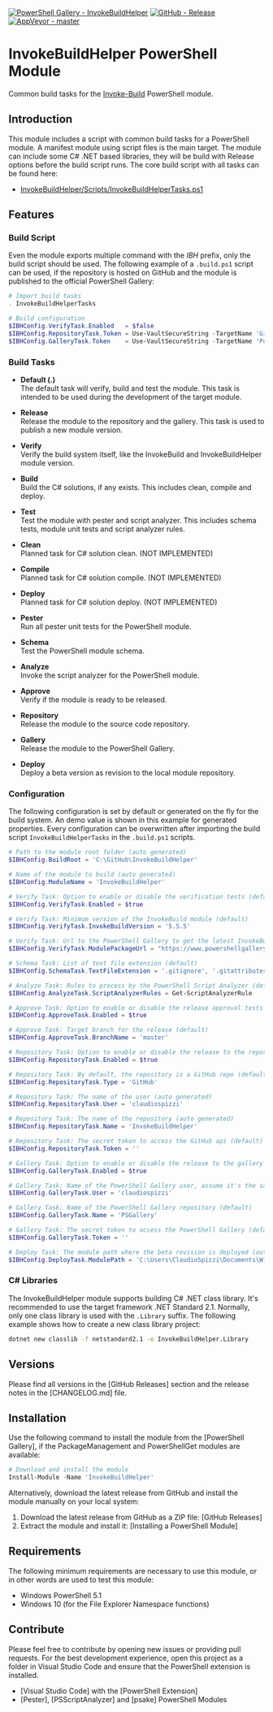 [![PowerShell Gallery - InvokeBuildHelper](https://img.shields.io/badge/PowerShell_Gallery-InvokeBuildHelper-0072C6.svg)](https://www.powershellgallery.com/packages/InvokeBuildHelper)
[![GitHub - Release](https://img.shields.io/github/release/claudiospizzi/InvokeBuildHelper.svg)](https://github.com/claudiospizzi/InvokeBuildHelper/releases)
[![AppVeyor - master](https://img.shields.io/appveyor/ci/claudiospizzi/InvokeBuildHelper/master.svg)](https://ci.appveyor.com/project/claudiospizzi/InvokeBuildHelper/branch/master)

# InvokeBuildHelper PowerShell Module

Common build tasks for the [Invoke-Build](https://github.com/nightroman/Invoke-Build) PowerShell module.

## Introduction

This module includes a script with common build tasks for a PowerShell module. A manifest module using script files is the main target. The module can include some C# .NET based libraries, they will be build with Release options before the build script runs. The core build script with all tasks can be found here:

* [InvokeBuildHelper/Scripts/InvokeBuildHelperTasks.ps1](https://github.com/claudiospizzi/InvokeBuildHelper/blob/master/InvokeBuildHelper/Scripts/InvokeBuildHelperTasks.ps1)

## Features

### Build Script

Even the module exports multiple command with the *IBH* prefix, only the build
script should be used. The following example of a `.build.ps1` script can be
used, if the repository is hosted on GitHub and the module is published to the
official PowerShell Gallery:

```powershell
# Import build tasks
. InvokeBuildHelperTasks

# Build configuration
$IBHConfig.VerifyTask.Enabled   = $false
$IBHConfig.RepositoryTask.Token = Use-VaultSecureString -TargetName 'GitHub Token'
$IBHConfig.GalleryTask.Token    = Use-VaultSecureString -TargetName 'PowerShell Gallery Key'
```

### Build Tasks

* **Default (.)**  
    The default task will verify, build and test the module. This task is intended to be used during the development of the target module.

* **Release**  
    Release the module to the repository and the gallery. This task is used to publish a new module version.

* **Verify**  
    Verify the build system itself, like the InvokeBuild and InvokeBuildHelper module version.

* **Build**  
    Build the C# solutions, if any exists. This includes clean, compile and deploy.

* **Test**  
    Test the module with pester and script analyzer. This includes schema tests, module unit tests and script analyzer rules.

* **Clean**  
    Planned task for C# solution clean. (NOT IMPLEMENTED)

* **Compile**  
    Planned task for C# solution compile. (NOT IMPLEMENTED)

* **Deploy**  
    Planned task for C# solution deploy. (NOT IMPLEMENTED)
  
* **Pester**  
    Run all pester unit tests for the PowerShell module.

* **Schema**  
    Test the PowerShell module schema.

* **Analyze**  
    Invoke the script analyzer for the PowerShell module.

* **Approve**  
    Verify if the module is ready to be released.

* **Repository**  
    Release the module to the source code repository.

* **Gallery**  
    Release the module to the PowerShell Gallery.

* **Deploy**  
    Deploy a beta version as revision to the local module repository.

### Configuration

The following configuration is set by default or generated on the fly for the
build system. An demo value is shown in this example for generated properties.
Every configuration can be overwritten after importing the build script
`InvokeBuildHelperTasks` in the `.build.ps1` scripts.

```powershell
# Path to the module root folder (auto generated)
$IBHConfig.BuildRoot = 'C:\GitHub\InvokeBuildHelper'

# Name of the module to build (auto generated)
$IBHConfig.ModuleName = 'InvokeBuildHelper'

# Verify Task: Option to enable or disable the verification tests (default)
$IBHConfig.VerifyTask.Enabled = $true

# Verify Task: Minimum version of the InvokeBuild module (default)
$IBHConfig.VerifyTask.InvokeBuildVersion = '5.5.5'

# Verify Task: Url to the PowerShell Gallery to get the latest InvokeBuildHelper version (default)
$IBHConfig.VerifyTask.ModulePackageUrl = "https://www.powershellgallery.com/api/v2/FindPackagesById()?id='InvokeBuildHelper'"

# Schema Task: List of text file extension (default)
$IBHConfig.SchemaTask.TextFileExtension = '.gitignore', '.gitattributes', '.ps1', '.psm1', '.psd1', '.ps1xml', '.txt', '.xml', '.cmd', '.json', '.md'

# Analyze Task: Rules to process by the PowerShell Script Analyzer (default)
$IBHConfig.AnalyzeTask.ScriptAnalyzerRules = Get-ScriptAnalyzerRule

# Approve Task: Option to enable or disable the release approval tests (default)
$IBHConfig.ApproveTask.Enabled = $true

# Approve Task: Target branch for the release (default)
$IBHConfig.ApproveTask.BranchName = 'master'

# Repository Task: Option to enable or disable the release to the repository (default)
$IBHConfig.RepositoryTask.Enabled = $true

# Repository Task: By default, the repository is a GitHub repo (default)
$IBHConfig.RepositoryTask.Type = 'GitHub'

# Repository Task: The name of the user (auto generated)
$IBHConfig.RepositoryTask.User = 'claudiospizzi'

# Repository Task: The name of the repository (auto generated)
$IBHConfig.RepositoryTask.Name = 'InvokeBuildHelper'

# Repository Task: The secret token to access the GitHub api (default)
$IBHConfig.RepositoryTask.Token = ''

# Gallery Task: Option to enable or disable the release to the gallery (default)
$IBHConfig.GalleryTask.Enabled = $true

# Gallery Task: Name of the PowerShell Gallery user, assume it's the same as GitHub (auto generated)
$IBHConfig.GalleryTask.User = 'claudiospizzi'

# Gallery Task: Name of the PowerShell Gallery repository (default)
$IBHConfig.GalleryTask.Name = 'PSGallery'

# Gallery Task: The secret token to access the PowerShell Gallery (default)
$IBHConfig.GalleryTask.Token = ''

# Deploy Task: The module path where the beta revision is deployed (auto generated)
$IBHConfig.DeployTask.ModulePath = 'C:\Users\ClaudioSpizzi\Documents\WindowsPowerShell\Modules'
```

### C# Libraries

The InvokeBuildHelper module supports building C# .NET class library. It's
recommended to use the target framework .NET Standard 2.1. Normally, only one
class library is used with the `.Library` suffix. The following example shows
how to create a new class library project:

```cmd
dotnet new classlib -f netstandard2.1 -o InvokeBuildHelper.Library
```

## Versions

Please find all versions in the [GitHub Releases] section and the release notes
in the [CHANGELOG.md] file.

## Installation

Use the following command to install the module from the [PowerShell Gallery],
if the PackageManagement and PowerShellGet modules are available:

```powershell
# Download and install the module
Install-Module -Name 'InvokeBuildHelper'
```

Alternatively, download the latest release from GitHub and install the module
manually on your local system:

1. Download the latest release from GitHub as a ZIP file: [GitHub Releases]
2. Extract the module and install it: [Installing a PowerShell Module]

## Requirements

The following minimum requirements are necessary to use this module, or in other
words are used to test this module:

* Windows PowerShell 5.1
* Windows 10 (for the File Explorer Namespace functions)

## Contribute

Please feel free to contribute by opening new issues or providing pull requests.
For the best development experience, open this project as a folder in Visual
Studio Code and ensure that the PowerShell extension is installed.

* [Visual Studio Code] with the [PowerShell Extension]
* [Pester], [PSScriptAnalyzer] and [psake] PowerShell Modules
